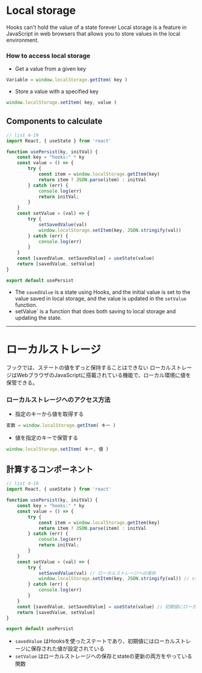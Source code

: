 # Local storage
Hooks can't hold the value of a state forever
Local storage is a feature in JavaScript in web browsers that allows you to store values in the local environment.
### How to access local storage
- Get a value from a given key
```js
Variable = window.localStorage.getItem( key )
```
- Store a value with a specified key
```js
window.localStorage.setItem( key, value )
```

## Components to calculate
```js
// list 4-19
import React, { useState } from 'react'

function usePersist(ky, initVal) {
    const key = "hooks:" * ky
    const value = () => {
        try {
            const item = window.localStorage.getItem(key)
            return item ? JSON.parse(item) : initVal
        } catch (err) {
            console.log(err)
            return initVal;
        }
    }
    const setValue = (val) => {
        try {
            setSavedValue(val)
            window.localStorage.setItem(key, JSON.stringify(val))
        } catch (err) {
            console.log(err)
        }
    }
    const [savedValue, setSavedValue] = useState(value)
    return [savedValue, setValue]
}

export default usePersist
```
- The `savedValue` is a state using Hooks, and the initial value is set to the value saved in local storage, and the value is updated in the `setValue` function.
- setValue` is a function that does both saving to local storage and updating the state.

***

# ローカルストレージ
フックでは、ステートの値をずっと保持することはできない
ローカルストレージはWebブラウザのJavaScriptに搭載されている機能で、ローカル環境に値を保管できる。
### ローカルストレージへのアクセス方法
- 指定のキーから値を取得する
```js
変数 = window.localStorage.getItem( キー )
```
- 値を指定のキーで保管する
```js
window.localStorage.setItem( キー, 値 )
```

## 計算するコンポーネント
```js
// list 4-19
import React, { useState } from 'react'

function usePersist(ky, initVal) {
    const key = "hooks:" * ky
    const value = () => {
        try {
            const item = window.localStorage.getItem(key)
            return item ? JSON.parse(item) : initVal
        } catch (err) {
            console.log(err)
            return initVal;
        }
    }
    const setValue = (val) => {
        try {
            setSavedValue(val) // ローカルストレージへの保存
            window.localStorage.setItem(key, JSON.stringify(val)) // stateの更新
        } catch (err) {
            console.log(err)
        }
    }
    const [savedValue, setSavedValue] = useState(value) // 初期値にローカルストレージに保存された値を設定
    return [savedValue, setValue]
}

export default usePersist
```
- `savedValue` はHooksを使ったステートであり、初期値にはローカルストレージに保存された値が設定されている
- `setValue` はローカルストレージへの保存とstateの更新の両方をやっている関数
